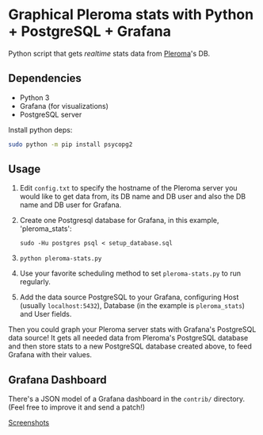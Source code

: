 # Graphical Pleroma stats with Python + PostgreSQL + Grafana

Python script that gets *realtime* stats data from
[Pleroma](https://pleroma.social)'s DB.

## Dependencies

- Python 3
- Grafana (for visualizations)
- PostgreSQL server

Install python deps:

```bash
sudo python -m pip install psycopg2
```

## Usage

1. Edit `config.txt` to specify the hostname of the Pleroma server you
   would like to get data from, its DB name and DB user and also the DB
   name and DB user for Grafana.
2. Create one Postgresql database for Grafana, in this example,
   'pleroma_stats':

    ```text
    sudo -Hu postgres psql < setup_database.sql
    ```

3. `python pleroma-stats.py`
4. Use your favorite scheduling method to set `pleroma-stats.py` to run
   regularly.
5. Add the data source PostgreSQL to your Grafana, configuring Host
   (usually `localhost:5432`), Database (in the example is
   `pleroma_stats`) and User fields.

Then you could graph your Pleroma server stats with Grafana's PostgreSQL
data source! It gets all needed data from Pleroma's PostgreSQL database
and then store stats to a new PostgreSQL database created above, to feed
Grafana with their values.

## Grafana Dashboard

There's a JSON model of a Grafana dashboard in the `contrib/` directory.
(Feel free to improve it and send a patch!)

[Screenshots](/prplecake/pleroma-stats/wiki/Grafana-Dashboard)
